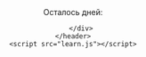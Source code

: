 <!DOCTYPE html>
<html lang="en">
<head>
    <meta charset="UTF-8">
    <meta http-equiv="X-UA-Compatible" content="IE=edge">
    <meta name="viewport" content="width=device-width, initial-scale=1.0">
    <title>Document</title>
    <link rel="stylesheet" href="style.css">
</head>
<body>
    <header class="container">
        <div class="wrapper">
            <div class="text">Осталось дней:</div>
            <div class="counter" id="counter"></div>
            
        </div>
    </header>
    <script src="learn.js"></script>
</body>
</html>
